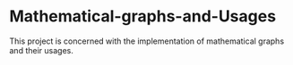 # Mathematical-graphs-and-Usages
This project is concerned with the implementation of mathematical graphs and their usages.

